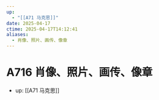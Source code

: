 ```yaml
---
up:
  - "[[A71 马克思]]"
date: 2025-04-17
ctime: 2025-04-17T14:12:41
aliases:
  - 肖像、照片、画传、像章
---
```


# A716 肖像、照片、画传、像章

- up: [[A71 马克思]]
